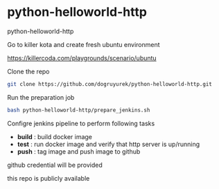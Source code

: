 # python-helloworld-http
python-helloworld-http

Go to killer kota and create fresh ubuntu environment

https://killercoda.com/playgrounds/scenario/ubuntu

Clone the repo

```bash
git clone https://github.com/dogruyurek/python-helloworld-http.git
```

Run the preparation job

```bash
bash python-helloworld-http/prepare_jenkins.sh
```

Configre jenkins pipeline to perform following tasks

- **build** : build docker image
- **test** : run docker image and verify that http server is up/running
- **push** : tag image and push image to github

github credential will be provided

this repo is publicly available
